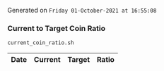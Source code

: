 Generated on `Friday 01-October-2021 at 16:55:08`

### Current to Target Coin Ratio
`current_coin_ratio.sh`

Date|Current|Target|Ratio
---|---|---|---
